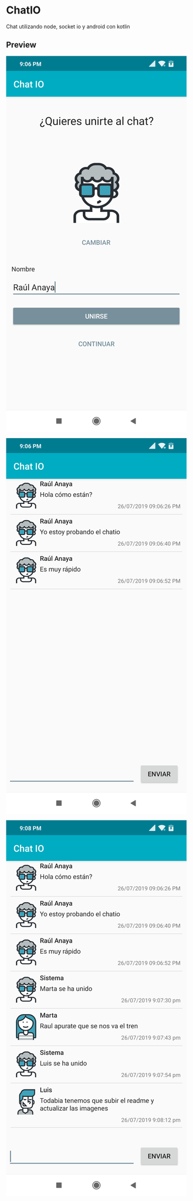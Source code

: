 # ChatIO
Chat utilizando node, socket io y android con kotlin

## Preview

![App-Login](./images/app-01.png)

![App-Chat-1](./images/app-02.png)

![App-Chat-2](./images/app-03.png)
